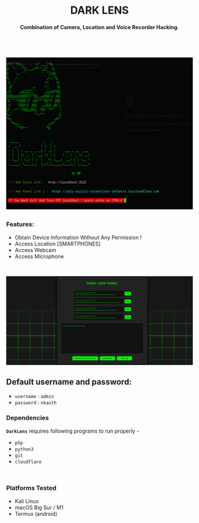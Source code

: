 <h1 align="center">DARK LENS </h1>
<h4 align="center">Combination of Camera, Location and Voice Recorder Hacking. </h4>

<h1 align="center">
  <br>
  <a href="https://github.com/nkbeast/DarkLens"><img src=".imgs/darklens1.png" alt="DarkLens"></a>
</h1>

### Features:

- Obtain Device Information Without Any Permission !
- Access Location [SMARTPHONES]
- Access Webcam
- Access Microphone

<br>

![demo2](.imgs/darklens2.png)


## Default username and password:

- `username` : `admin`
- `password` : `nkauth`
  <br>

### Dependencies

**`DarkLens`** requires following programs to run properly -

- `php`
- `python3`
- `git`
- `cloudflare`

<br>

### Platforms Tested

- Kali Linux
- macOS Big Sur / M1
- Termux (android)
  <br>
